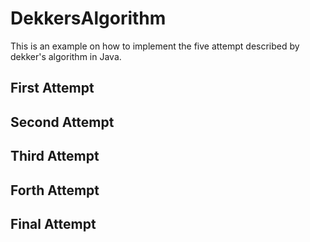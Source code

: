 # DekkersAlgorithm
This is an example on how to implement the five attempt described by dekker's algorithm in Java.

## First Attempt

## Second Attempt

## Third Attempt

## Forth Attempt

## Final Attempt
